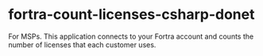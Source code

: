 # fortra-count-licenses-csharp-donet
For MSPs. This application connects to your Fortra account and counts the number of licenses that each customer uses.
